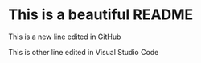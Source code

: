 # This is a beautiful README

This is a new line edited in GitHub

This is other line edited in Visual Studio Code
